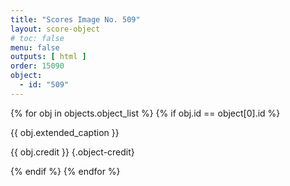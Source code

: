 ```yaml
---
title: "Scores Image No. 509"
layout: score-object
# toc: false
menu: false
outputs: [ html ]
order: 15090
object:
  - id: "509"
---
```


{% for obj in objects.object_list %}
{% if obj.id == object[0].id %}

{{ obj.extended_caption }}

{{ obj.credit }} {.object-credit}

{% endif %}
{% endfor %}
